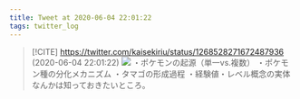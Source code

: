 ```yaml
---
title: Tweet at 2020-06-04 22:01:22
tags: twitter_log
---
```


> [!CITE] https://twitter.com/kaisekiriu/status/1268528271672487936 (2020-06-04 22:01:22)
> ![](https://twitter.com/kaisekiriu/status/1268528271672487936)
> ・ポケモンの起源（単一vs.複数）
> ・ポケモン種の分化メカニズム
> ・タマゴの形成過程
> ・経験値・レベル概念の実体
> なんかは知っておきたいところ。
